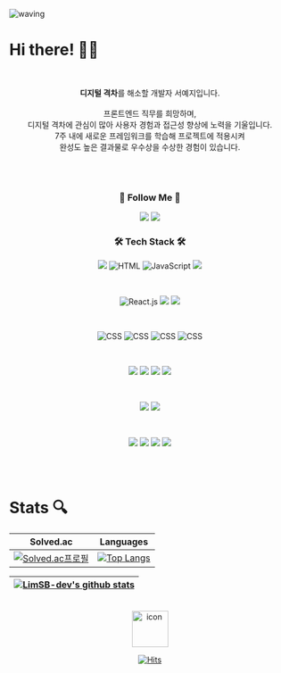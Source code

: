 ![waving](https://capsule-render.vercel.app/api?type=waving&height=200&text=Hi,%20I'm%20YeJi!&fontAlign=80&fontAlignY=40&color=gradient)
# Hi there! 👋🏻

<br />
<p align="center">
<span>
<b>디지털 격차</b>를 해소할 개발자 서예지입니다.
</span>
<br />
<br />
<span>
프론트엔드 직무를 희망하며, 
<br />
디지털 격차에 관심이 많아 사용자 경험과 접근성 향상에 노력을 기울입니다.
<br />
7주 내에 새로운 프레임워크를 학습해 프로젝트에 적용시켜 
<br />
완성도 높은 결과물로 우수상을 수상한 경험이 있습니다. 
</p>
<br />
<br />

  <h3 align="center"> 🚀 Follow Me 🚀 </h3>
    <p align="center">
    <a href="https://yeahzzz.tistory.com/"><img src="https://img.shields.io/badge/Tstory-000000?style=for-the-badge&logo=TVtime&logoColor=white"/></a>
    <a href="https://few-sociology-01b.notion.site/b2a044fc008b4c16ad5b59945fdb76ce"><img src="https://img.shields.io/badge/about.me-00A98F?style=for-the-badge&logo=aboutdotme&logoColor=black"/></a>
    </p>
    
  
<h3 align="center"> 🛠️ Tech Stack 🛠️ </h3> 
<div>   
  <p align="center">
  <img src="https://img.shields.io/badge/java-007396?style=for-the-badge&logo=java&logoColor=white"> 
  <img src="https://img.shields.io/badge/html5-E34F26?style=for-the-badge&logo=html5&logoColor=white" alt="HTML">
  <img src="https://img.shields.io/badge/javascript-F7DF1E?style=for-the-badge&logo=javascript&logoColor=black" alt="JavaScript">
  <img src="https://img.shields.io/badge/typescript-3178C6?style=for-the-badge&logo=typescript&logoColor=white">
  </p>
  <br />
  <p align="center">
  <img src="https://img.shields.io/badge/react-%2320232a.svg?style=for-the-badge&logo=react&logoColor=%2361DAFB" alt="React.js">
  <img src="https://img.shields.io/badge/next.js-000000?style=for-the-badge&logo=nextdotjs&logoColor=white">
  <img src="https://img.shields.io/badge/vue.js-4FC08D?style=for-the-badge&logo=vue.js&logoColor=white"> 
  </p>
  <br />
  <p align="center">
  <img src="https://img.shields.io/badge/css-1572B6?style=for-the-badge&logo=css3&logoColor=white" alt="CSS"> 
  <img src="https://img.shields.io/badge/sass-CC6699?style=for-the-badge&logo=sass&logoColor=white" alt="CSS"> 
  <img src="https://img.shields.io/badge/styledcomponents-DB7093?style=for-the-badge&logo=styledcomponents&logoColor=white" alt="CSS">
  <img src="https://img.shields.io/badge/emotion-E6526F?style=for-the-badge&logo=emotion&logoColor=white" alt="CSS"> 
  </p>
  <br />
  <p align="center">
  <img src="https://img.shields.io/badge/reactquery-FF4154?style=for-the-badge&logo=reactquery&logoColor=white">
  <img src="https://img.shields.io/badge/redux-764ABC?style=for-the-badge&logo=redux&logoColor=white">
  <img src="https://img.shields.io/badge/three.js-000000?style=for-the-badge&logo=threedotjs&logoColor=white">
  <img src="https://img.shields.io/badge/node.js-339933?style=for-the-badge&logo=nodedotjs&logoColor=white">
  </p>
  <br />
  <p align="center">
  <img src="https://img.shields.io/badge/mysql-4479A1?style=for-the-badge&logo=mysql&logoColor=white">
  <img src="https://img.shields.io/badge/spring-6DB33F?style=for-the-badge&logo=spring&logoColor=white"> 
  </p>
  <br />
  <p align="center">
  <img src="https://img.shields.io/badge/jira-0052CC?style=for-the-badge&logo=jira&logoColor=white">
  <img src="https://img.shields.io/badge/notion-000000?style=for-the-badge&logo=notion&logoColor=white">
  <img src="https://img.shields.io/badge/gitlab-FC6D26?style=for-the-badge&logo=gitlab&logoColor=white">
  <img src="https://img.shields.io/badge/github-181717?style=for-the-badge&logo=github&logoColor=white">
  </p>
  <br />
  
  
</div>
<br>

# Stats 🔍
<div align="center">

|                                                       Solved.ac                                                        |                                                             Languages                                                              |
| :--------------------------------------------------------------------------------------------------------------------: | :--------------------------------------------------------------------------------------------------------------------------------: |
| [![Solved.ac프로필](http://mazassumnida.wtf/api/v2/generate_badge?boj=syg9272)](https://solved.ac/profile/syg9272) | [![Top Langs](https://github-readme-stats.vercel.app/api/top-langs/?username=syg9272)](https://github.com/syg9272/github-readme-stats) |

| [![LimSB-dev's github stats](https://github-readme-stats.vercel.app/api?username=syg9272&show_icons=true&theme=prussian)](https://github.com/anuraghazra/github-readme-stats) |
| :-----------------------------------------------------------------------------------------------------------------------: |

</div>
<br>
<div align="center">

<img src="https://techstack-generator.vercel.app/github-icon.svg" alt="icon" width="65" height="65" />

[![Hits](https://hits.seeyoufarm.com/api/count/incr/badge.svg?url=https%3A%2F%2Fgithub.com%2Fsyg9272&count_bg=%23344765&title_bg=%23102040&icon=&icon_color=%23344765&title=hits&edge_flat=false)](https://hits.seeyoufarm.com)

</div>
